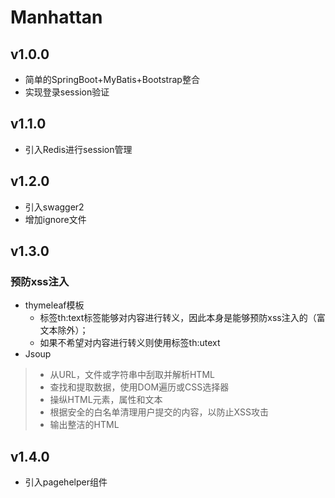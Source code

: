 # Manhattan
## v1.0.0 ##
* 简单的SpringBoot+MyBatis+Bootstrap整合
* 实现登录session验证
## v1.1.0 ##
* 引入Redis进行session管理
## v1.2.0 ##
* 引入swagger2
* 增加ignore文件
## v1.3.0 ##
### 预防xss注入 ###
* thymeleaf模板
    +   标签th:text标签能够对内容进行转义，因此本身是能够预防xss注入的（富文本除外）；
    +   如果不希望对内容进行转义则使用标签th:utext
* Jsoup
>   +   从URL，文件或字符串中刮取并解析HTML
>   +   查找和提取数据，使用DOM遍历或CSS选择器
>   +   操纵HTML元素，属性和文本
>   +   根据安全的白名单清理用户提交的内容，以防止XSS攻击
>   +   输出整洁的HTML        
## v1.4.0 ##
* 引入pagehelper组件